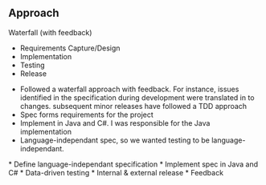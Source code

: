 ## Approach
Waterfall (with feedback)

* Requirements Capture/Design
* Implementation
* Testing
* Release



<aside class="notes">
<ul>
	<li>Followed a waterfall approach with feedback. For instance, issues identified in the specification during development were translated in to changes. subsequent minor releases have followed a TDD approach</li>
	<li>Spec forms requirements for the project</li>
	<li>Implement in Java and C#. I was responsible for the Java implementation</li>
	<li>Language-independant spec, so we wanted testing to be language-independant.</li>
</ul>
* Define language-independant specification
* Implement spec in Java and C#
* Data-driven testing
* Internal & external release
	* Feedback
</aside>